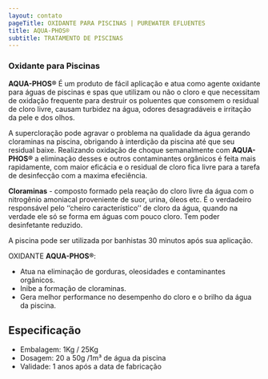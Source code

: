 ```yaml
---
layout: contato
pageTitle: OXIDANTE PARA PISCINAS | PUREWATER EFLUENTES
title: AQUA-PHOS®
subtitle: TRATAMENTO DE PISCINAS
---
```


### Oxidante para Piscinas

**AQUA-PHOS®** É um produto de fácil aplicação e atua como agente oxidante para águas de piscinas e spas que utilizam ou não o cloro e que necessitam de oxidação frequente para destruir os poluentes que consomem o residual de cloro livre, causam turbidez na água, odores desagradáveis e irritação da pele e dos olhos. 

A supercloração pode agravar o problema na qualidade da água gerando cloraminas na piscina, obrigando à interdição da piscina até que seu residual baixe. Realizando oxidação de choque semanalmente com **AQUA-PHOS®** a eliminação desses e outros contaminantes orgânicos é feita mais rapidamente, com maior eficácia e o residual de cloro fica livre para a tarefa de desinfecção com a maxima efeciência.  


**Cloraminas** - composto formado pela reação do cloro livre da água com o nitrogênio amoniacal proveniente de suor, urina, óleos etc. É o verdadeiro responsável pelo ‘‘cheiro  característico’’ de cloro da água, quando na verdade ele só se forma em águas com pouco cloro. Tem poder desinfetante reduzido.

A piscina pode ser utilizada por banhistas 30 minutos após sua aplicação.
  
OXIDANTE **AQUA-PHOS®**:

- Atua na eliminação de gorduras, oleosidades e contaminantes orgânicos.
- Inibe a formação de cloraminas.
- Gera melhor performance no desempenho do cloro e o brilho da água da piscina.

## Especificação 

- Embalagem: 1Kg / 25Kg 
- Dosagem: 20 a 50g /1m³ de água da piscina
- Validade: 1 anos após a data de fabricação


